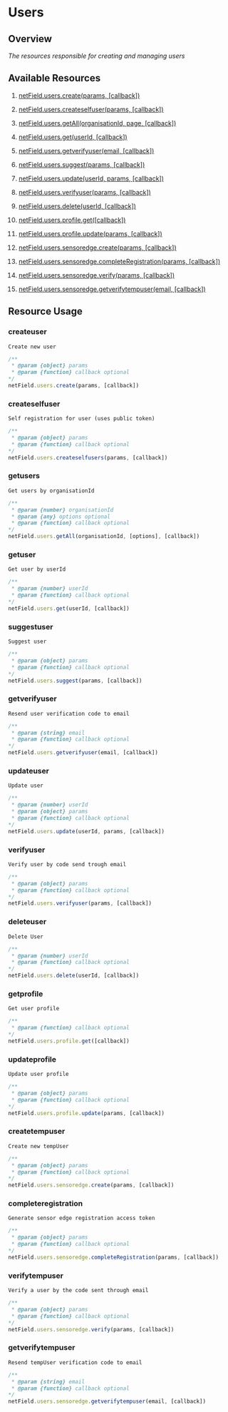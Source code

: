# Users

## Overview
*The resources responsible for creating and managing users*

## Available Resources
 
1. [netField.users.create(params, [callback])](#createuser)

2. [netField.users.createselfuser(params, [callback])](#createselfuser)

3. [netField.users.getAll(organisationId, page, [callback])](#getusers)

4. [netField.users.get(userId, [callback])](#getuser)

5. [netField.users.getverifyuser(email, [callback])](#getverifyuser)

6. [netField.users.suggest(params, [callback])](#suggestuser)

7. [netField.users.update(userId, params, [callback])](#updateuser)

8. [netField.users.verifyuser(params, [callback])](#verifyuser)

9. [netField.users.delete(userId, [callback])](#deleteuser)

10. [netField.users.profile.get([callback])](#getprofile)

11. [netField.users.profile.update(params, [callback])](#updateprofile)

12. [netField.users.sensoredge.create(params, [callback])](#createtempuser)

13. [netField.users.sensoredge.completeRegistration(params, [callback])](#completeregistration)

14. [netField.users.sensoredge.verify(params, [callback])](#verifytempuser)

15. [netField.users.sensoredge.getverifytempuser(email, [callback])](#getverifytempuser)

## Resource Usage

### createuser

    Create new user

```javascript
/**
 * @param {object} params
 * @param {function} callback optional
*/
netField.users.create(params, [callback])
```

### createselfuser

    Self registration for user (uses public token)

```javascript
/**
 * @param {object} params
 * @param {function} callback optional
*/
netField.users.createselfusers(params, [callback])
```

### getusers

    Get users by organisationId

```javascript
/**
 * @param {number} organisationId
 * @param {any} options optional
 * @param {function} callback optional
*/
netField.users.getAll(organisationId, [options], [callback])
```

### getuser

    Get user by userId

```javascript
/**
 * @param {number} userId
 * @param {function} callback optional
*/
netField.users.get(userId, [callback])
```

### suggestuser

    Suggest user

```javascript
/**
 * @param {object} params
 * @param {function} callback optional
*/
netField.users.suggest(params, [callback])
```

### getverifyuser

    Resend user verification code to email

```javascript
/**
 * @param {string} email
 * @param {function} callback optional
*/
netField.users.getverifyuser(email, [callback])
```

### updateuser

    Update user

```javascript
/**
 * @param {number} userId
 * @param {object} params
 * @param {function} callback optional
*/
netField.users.update(userId, params, [callback])
```

### verifyuser

    Verify user by code send trough email

```javascript
/**
 * @param {object} params
 * @param {function} callback optional
*/
netField.users.verifyuser(params, [callback])
```

### deleteuser

    Delete User

```javascript
/**
 * @param {number} userId
 * @param {function} callback optional
*/
netField.users.delete(userId, [callback])
```

### getprofile

    Get user profile

```javascript
/**
 * @param {function} callback optional
*/
netField.users.profile.get([callback])
```

### updateprofile

    Update user profile

```javascript
/**
 * @param {object} params
 * @param {function} callback optional
*/
netField.users.profile.update(params, [callback])
```

### createtempuser

    Create new tempUser

```javascript
/**
 * @param {object} params
 * @param {function} callback optional
*/
netField.users.sensoredge.create(params, [callback])
```

### completeregistration

    Generate sensor edge registration access token

```javascript
/**
 * @param {object} params
 * @param {function} callback optional
*/
netField.users.sensoredge.completeRegistration(params, [callback])
```

### verifytempuser

    Verify a user by the code sent through email

```javascript
/**
 * @param {object} params
 * @param {function} callback optional
*/
netField.users.sensoredge.verify(params, [callback])
```

### getverifytempuser

    Resend tempUser verification code to email

```javascript
/**
 * @param {string} email
 * @param {function} callback optional
*/
netField.users.sensoredge.getverifytempuser(email, [callback])
```